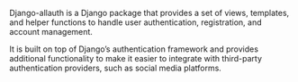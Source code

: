 Django-allauth is a Django package that provides a set of views, templates, and helper functions to handle user authentication, registration, and account management.

It is built on top of Django’s authentication framework and provides additional functionality to make it easier to integrate with third-party authentication providers, such as social media platforms.